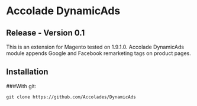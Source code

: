 Accolade DynamicAds
=========
## Release - Version 0.1

This is an extension for Magento tested on 1.9.1.0. Accolade DynamicAds module appends Google and Facebook remarketing tags on product pages.

Installation
------------
###With git:

`git clone https://github.com/Accolades/DynamicAds`